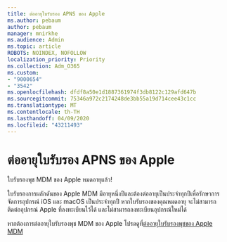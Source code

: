 ```yaml
---
title: ต่ออายุใบรับรอง APNS ของ Apple
ms.author: pebaum
author: pebaum
manager: mnirkhe
ms.audience: Admin
ms.topic: article
ROBOTS: NOINDEX, NOFOLLOW
localization_priority: Priority
ms.collection: Adm_O365
ms.custom:
- "9000654"
- "3542"
ms.openlocfilehash: dfdf8a50e1d1887361974f3db8122c129afd647b
ms.sourcegitcommit: 75346a972c2174248de3bb55a19d714cee43c1cc
ms.translationtype: MT
ms.contentlocale: th-TH
ms.lasthandoff: 04/09/2020
ms.locfileid: "43211493"
---
```

# <a name="renew-apple-apns-certificate"></a>ต่ออายุใบรับรอง APNS ของ Apple

ใบรับรองพุช MDM ของ Apple หมดอายุแล้ว!

ใบรับรองการผลักดันของ Apple MDM มีอายุหนึ่งปีและต้องต่ออายุเป็นประจําทุกปีเพื่อรักษาการจัดการอุปกรณ์ iOS และ macOS เป็นประจําทุกปี หากใบรับรองของคุณหมดอายุ จะไม่สามารถติดต่ออุปกรณ์ Apple ที่ลงทะเบียนไว้ได้ และไม่สามารถลงทะเบียนอุปกรณ์ใหม่ได้

หากต้องการต่ออายุใบรับรองพุช MDM ของ Apple โปรดดูที่[ต่ออายุใบรับรองพุชของ Apple MDM](https://docs.microsoft.com/intune/enrollment/apple-mdm-push-certificate-get#renew-apple-mdm-push-certificate)
